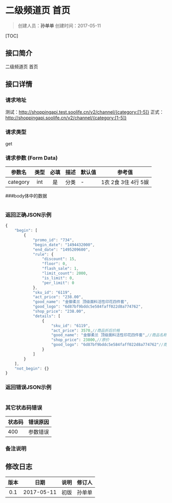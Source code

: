 # 二级频道页 首页
>创建人员：**孙单单**
>创建时间：2017-05-11

[TOC]


## 接口简介
二级频道页 首页

## 接口详情

### 请求地址
测试：http://shoppingapi.test.soolife.cn/v2/channel/{category:[1-5]}
正式：http://shoppingapi.soolife.cn/v2/channel/{category:[1-5]}

### 请求类型
get

### 请求参数 (Form Data)
| 参数名 | 类型 | 必填 | 描述 | 默认值 | 参考值 |
| --- | :---: | :---: | --- | --- | --- |
|category|int|是|分类|-|1衣  2食  3住   4行   5娱|
###body体中的数据
```javascript
```

### 返回正确JSON示例
```javascript
{
    "begin": [
        {
            "promo_id": "734",
            "begin_date": "1494432000",
            "end_date": "1495209600",
            "rule": {
                "discount": 15,
                "floor": 0,
                "flash_sale": 1,
                "limit_count": 2000,
                "is_limit": 0,
                "per_limit": 0
            },
            "sku_id": "6119",
            "act_price": "238.00",
            "good_name": "金御柔兰 顶级面料活性印花四件套",
            "good_logo": "6d87bf9bddc5e584faff022d8a774762",
            "shop_price": "238.00",
            "details": [
                {
                    "sku_id": "6119",
                    "act_price": 3570,//商品折后价格
                    "good_name": "金御柔兰 顶级面料活性印花四件套",//商品名称
                    "shop_price": 23800,//原价
                    "good_logo": "6d87bf9bddc5e584faff022d8a774762"//商品logo
                }
            ]
        }
    ],
    "not_begin": {}
}
```
### 返回错误JSON示例
```javascript
```

### 其它状态码错误
| 状态码 | 错误原因     |
| :------------- | :------------- |
|400|参数错误|

### 备注说明


## 修改日志
| 版本   | 日期         | 说明   | 修订人  |
| :----: | :----------: | :---- | :---- |
| 0.1  | 2017-05-11 | 初版   | 孙单单  |